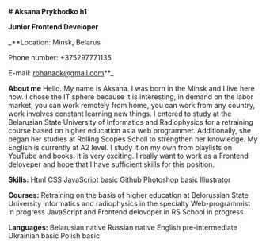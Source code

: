 **# Aksana Prykhodko h1**

**Junior Frontend Developer**

_**Location: Minsk, Belarus

Phone number: +375297771135

E-mail: rohanaok@gmail.com**_

**About me**
Hello. My name is Aksana. I was born in the Minsk and I live here now. I chose the IT sphere because it is interesting, in demand on the labor market, you can work remotely from home, you can work from any country, work involves constant learning new things. I entered to study at the Belarusian State University of Informatics and Radiophysics for a retraining course based on higher education as a web programmer. Additionally, she began her studies at Rolling Scopes Scholl to strengthen her knowledge.
My English is currently at A2 level. I study it on my own from playlists on YouTube and books. It is very exciting. I really want to work as a Frontend deloveper and hope that I have sufficient skills for this position. 

**Skills:**
Html
CSS
JavaScript basic
Github
Photoshop basic
Illustrator 

**Courses:**
Retraining on the basis of higher education at Belorussian State University informatics and radiophysics in the specialty Web-programmist in progress 
JavaScript and Frontend delovoper in RS School in progress 

**Languages:**
Belarusian native 
Russian native 
English pre-intermediate
Ukrainian basic
Polish basic
